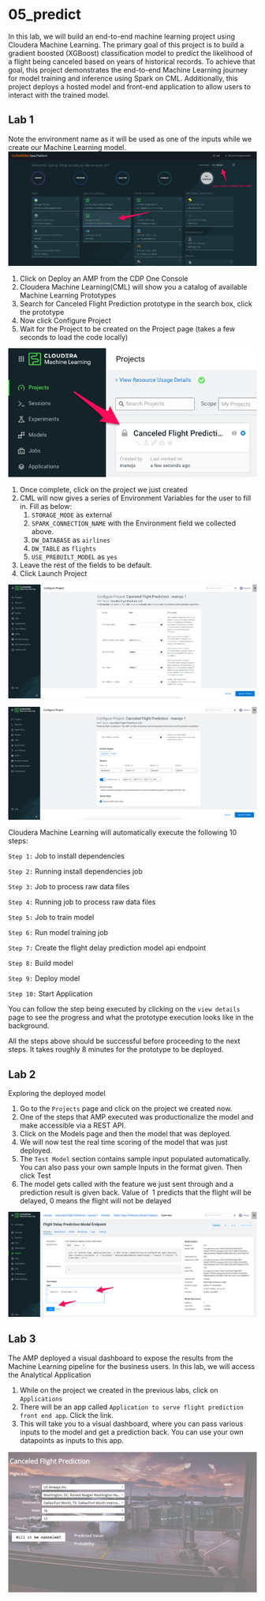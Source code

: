 # 05_predict

In this lab, we will build an end\-to\-end machine learning project using Cloudera Machine Learning. The primary goal of this project is to build a gradient boosted \(XGBoost\) classification model to predict the likelihood of a flight being canceled based on years of historical records. To achieve that goal, this project demonstrates the end\-to\-end Machine Learning journey for model training and inference using Spark on CML. Additionally, this project deploys a hosted model and front\-end application to allow users to interact with the trained model.

## Lab 1

Note the environment name as it will be used as one of the inputs while we create our Machine Learning model.
![Screen_Shot_2022-09-01_at_4-05-17_PM.png](image/Screen_Shot_2022-09-01_at_4-05-17_PM.png)

1. Click on Deploy an AMP from the CDP One Console
2. Cloudera Machine Learning\(CML\) will show you a catalog of available Machine Learning Prototypes
3. Search for Canceled Flight Prediction prototype in the search box, click the prototype
4. Now click Configure Project
5. Wait for the Project to be created on the Project page \(takes a few seconds to load the code locally\)

![Screen_Shot_2022-09-01_at_4-10-15_PM.png](image/Screen_Shot_2022-09-01_at_4-10-15_PM.png)

1. Once complete, click on the project we just created
2. CML will now gives a series of Environment Variables for the user to fill in. Fill as below:
    1. `STORAGE_MODE` as external
    2. `SPARK_CONNECTION_NAME` with the Environment field we collected above.
    3. `DW_DATABASE` as `airlines`
    4. `DW_TABLE` as `flights`
    5. `USE_PREBUILT_MODEL` as `yes`
3. Leave the rest of the fields to be default.
4. Click Launch Project

![Screen_Shot_2022-09-01_at_4-32-51_PM.png](image/Screen_Shot_2022-09-01_at_4-32-51_PM.png)

![Screen_Shot_2022-09-01_at_4-33-00_PM.png](image/Screen_Shot_2022-09-01_at_4-33-00_PM.png)

Cloudera Machine Learning will automatically execute the following 10 steps:

`Step 1:` Job to install dependencies

`Step 2:` Running install dependencies job

`Step 3:` Job to process raw data files

`Step 4:` Running job to process raw data files

`Step 5:` Job to train model

`Step 6:` Run model training job

`Step 7:` Create the flight delay prediction model api endpoint

`Step 8:` Build model

`Step 9:` Deploy model

`Step 10:` Start Application

You can follow the step being executed by clicking on the `view details` page to see the progress and what the prototype execution looks like in the background.

All the steps above should be successful before proceeding to the next steps. It takes roughly 8 minutes for the prototype to be deployed.

## Lab 2

Exploring the deployed model

1. Go to the `Projects` page and click on the project we created now.
2. One of the steps that AMP executed was productionalize the model and make accessible via a REST API.
3. Click on the Models page and then the model that was deployed.
4. We will now test the real time scoring of the model that was just deployed.
5. The `Test Model` section contains sample input populated automatically. You can also pass your own sample Inputs in the format given. Then click Test
6. The model gets called with the feature we just sent through and a prediction result is given back. Value of  1 predicts that the flight will be delayed, 0 means the flight will not be delayed

![Screen_Shot_2022-09-01_at_5-17-16_PM.png](image/Screen_Shot_2022-09-01_at_5-17-16_PM.png)

## Lab 3

The AMP deployed a visual dashboard to expose the results from the Machine Learning pipeline for the business users. In this lab, we will access the Analytical Application

1. While on the project we created in the previous labs, click on `Applications`
2. There will be an app called `Application to serve flight prediction front end app`. Click the link.
3. This will take you to a visual dashboard, where you can pass various inputs to the model and get a prediction back. You can use your own datapoints as inputs to this app.

![Screen_Shot_2022-09-01_at_5-16-41_PM.png](image/Screen_Shot_2022-09-01_at_5-16-41_PM.png)
